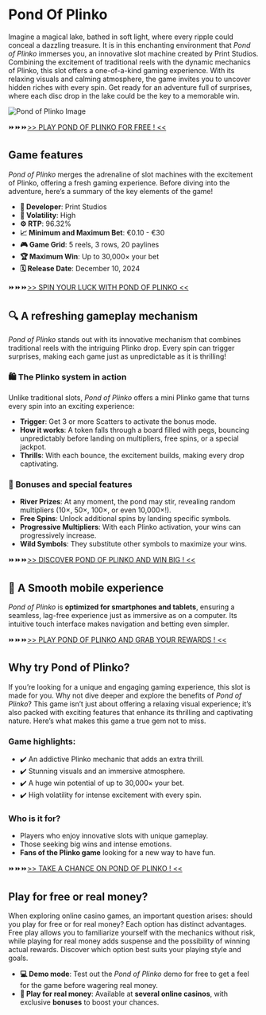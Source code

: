 # Pond Of Plinko
Imagine a magical lake, bathed in soft light, where every ripple could conceal a dazzling treasure. It is in this enchanting environment that *Pond of Plinko* immerses you, an innovative slot machine created by Print Studios. Combining the excitement of traditional reels with the dynamic mechanics of Plinko, this slot offers a one-of-a-kind gaming experience. With its relaxing visuals and calming atmosphere, the game invites you to uncover hidden riches with every spin. Get ready for an adventure full of surprises, where each disc drop in the lake could be the key to a memorable win.

![Pond of Plinko Image](https://res.cloudinary.com/dzwk5oovk/image/upload/v1735640535/EMD/pond-of-plinko/pond-of-plinko-overview_gt0pti.png)

⏩⏩⏩[>> PLAY POND OF PLINKO FOR FREE ! <<](https://fspace.link/register)

## Game features

*Pond of Plinko* merges the adrenaline of slot machines with the excitement of Plinko, offering a fresh gaming experience. Before diving into the adventure, here’s a summary of the key elements of the game!

- **🌟 Developer**: Print Studios
- **🎰 Volatility**: High
- **⚙ RTP**: 96.32%
- **📈 Minimum and Maximum Bet**: €0.10 - €30
- **🎮 Game Grid**: 5 reels, 3 rows, 20 paylines
- **🏆 Maximum Win**: Up to 30,000× your bet
- **🗓 Release Date**: December 10, 2024

⏩⏩⏩[>> SPIN YOUR LUCK WITH POND OF PLINKO <<](https://fspace.link/register)

## 🔍 A refreshing gameplay mechanism

*Pond of Plinko* stands out with its innovative mechanism that combines traditional reels with the intriguing Plinko drop. Every spin can trigger surprises, making each game just as unpredictable as it is thrilling!

### 🛍️ The Plinko system in action

Unlike traditional slots, *Pond of Plinko* offers a mini Plinko game that turns every spin into an exciting experience:

- **Trigger**: Get 3 or more Scatters to activate the bonus mode.
- **How it works**: A token falls through a board filled with pegs, bouncing unpredictably before landing on multipliers, free spins, or a special jackpot.
- **Thrills**: With each bounce, the excitement builds, making every drop captivating.

### 🌟 Bonuses and special features

- **River Prizes**: At any moment, the pond may stir, revealing random multipliers (10×, 50×, 100×, or even 10,000×!).
- **Free Spins**: Unlock additional spins by landing specific symbols.
- **Progressive Multipliers**: With each Plinko activation, your wins can progressively increase.
- **Wild Symbols**: They substitute other symbols to maximize your wins.

⏩⏩⏩[>> DISCOVER POND OF PLINKO AND WIN BIG ! <<](https://fspace.link/register)

## 📱 A Smooth mobile experience

*Pond of Plinko* is **optimized for smartphones and tablets**, ensuring a seamless, lag-free experience just as immersive as on a computer. Its intuitive touch interface makes navigation and betting even simpler.

⏩⏩⏩[>> PLAY POND OF PLINKO AND GRAB YOUR REWARDS ! <<](https://fspace.link/register)

## Why try Pond of Plinko?

If you’re looking for a unique and engaging gaming experience, this slot is made for you. Why not dive deeper and explore the benefits of *Pond of Plinko*? This game isn’t just about offering a relaxing visual experience; it’s also packed with exciting features that enhance its thrilling and captivating nature. Here’s what makes this game a true gem not to miss.

### Game highlights:

- ✔️ An addictive Plinko mechanic that adds an extra thrill.
- ✔️ Stunning visuals and an immersive atmosphere.
- ✔️ A huge win potential of up to 30,000× your bet.
- ✔️ High volatility for intense excitement with every spin.

### Who is it for?

- Players who enjoy innovative slots with unique gameplay.
- Those seeking big wins and intense emotions.
- **Fans of the Plinko game** looking for a new way to have fun.

⏩⏩⏩[>> TAKE A CHANCE ON POND OF PLINKO ! <<](https://fspace.link/register)

## Play for free or real money?

When exploring online casino games, an important question arises: should you play for free or for real money? Each option has distinct advantages. Free play allows you to familiarize yourself with the mechanics without risk, while playing for real money adds suspense and the possibility of winning actual rewards. Discover which option best suits your playing style and goals.

- **💻 Demo mode**: Test out the *Pond of Plinko* demo for free to get a feel for the game before wagering real money.
- **🏦 Play for real money**: Available at **several online casinos**, with exclusive **bonuses** to boost your chances.
